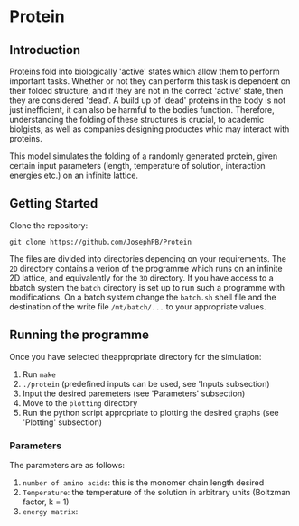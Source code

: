 # Protein
## Introduction
Proteins fold into biologically 'active' states which allow them to perform important tasks. Whether or not they can perform this task is dependent on their folded structure, and if they are not in the correct 'active' state, then they are considered 'dead'. A build up of 'dead' proteins in the body is not just inefficient, it can also be harmful to the bodies function. Therefore, understanding the folding of these structures is crucial, to academic biolgists, as well as companies designing productes whic may interact with proteins.

This model simulates the folding of a randomly generated protein, given certain input parameters (length, temperature of solution, interaction energies etc.) on an infinite lattice.

## Getting Started

Clone the repository:
```
git clone https://github.com/JosephPB/Protein
```

The files are divided into directories depending on your requirements. The ```2D``` directory contains a verion of the programme which runs on an infinite 2D lattice, and equivalently for the ```3D``` directory. If you have access to a bbatch system the ```batch``` directory is set up to run such a programme with modifications. On a batch system change the ```batch.sh``` shell file and the destination of the write file ```/mt/batch/...``` to your appropriate values.

## Running the programme

Once you have selected theappropriate directory for the simulation:
  1. Run ```make```
  2. ```./protein``` (predefined inputs can be used, see 'Inputs subsection)
  3. Input the desired paremeters (see 'Parameters' subsection)
  4. Move to the ```plotting``` directory
  5. Run the python script appropriate to plotting the desired graphs (see 'Plotting' subsection)
  
### Parameters

The parameters are as follows:
  1. ```number of amino acids```: this is the monomer chain length desired
  2. ```Temperature```: the temperature of the solution in arbitrary units (Boltzman factor, k = 1)
  3. ```energy matrix```:
